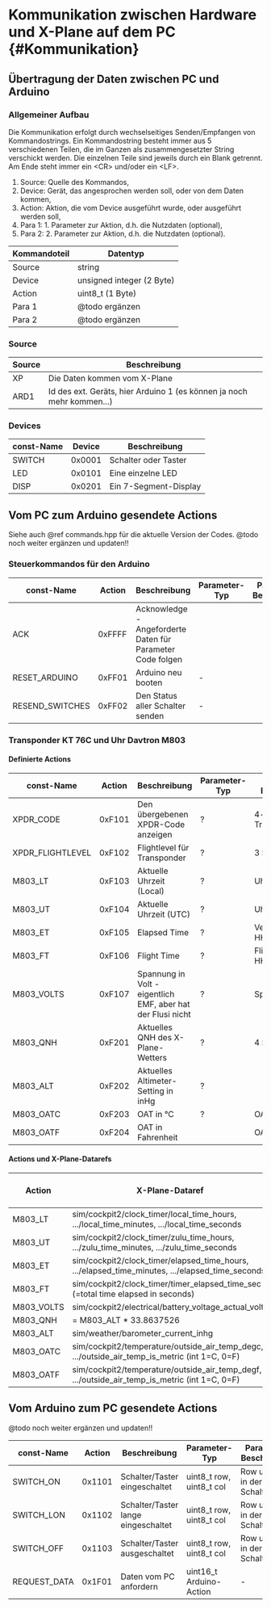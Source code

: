 # Kommunikation zwischen Hardware und X-Plane auf dem PC {#Kommunikation}

## Übertragung der Daten zwischen PC und Arduino

### Allgemeiner Aufbau

Die Kommunikation erfolgt durch wechselseitiges Senden/Empfangen von Kommandostrings. Ein Kommandostring besteht immer aus 5 verschiedenen Teilen, die im Ganzen als zusammengesetzter String verschickt werden. Die einzelnen Teile sind jeweils durch ein Blank getrennt. Am Ende steht immer ein \<CR> und/oder ein \<LF>.

1. Source: Quelle des Kommandos,
1. Device: Gerät, das angesprochen werden soll, oder von dem Daten kommen,
1. Action: Aktion, die vom Device ausgeführt wurde, oder ausgeführt werden soll,
1. Para 1: 1. Parameter zur Aktion, d.h. die Nutzdaten (optional),
1. Para 2: 2. Parameter zur Aktion, d.h. die Nutzdaten (optional).

Kommandoteil | Datentyp
-------------|--------------------------
Source       | string
Device       | unsigned integer (2 Byte)
Action       | uint8_t (1 Byte)
Para 1       | @todo ergänzen
Para 2       | @todo ergänzen

### Source

Source | Beschreibung
-------|----------------------------------------------------------------------
XP     | Die Daten kommen vom X-Plane
ARD1   | Id des ext. Geräts, hier Arduino 1 (es können ja noch mehr kommen...)

### Devices

const-Name | Device | Beschreibung
-----------|--------|-----------------------
SWITCH     | 0x0001 | Schalter oder Taster
LED        | 0x0101 | Eine einzelne LED
DISP       | 0x0201 | Ein 7-Segment-Display

Vom PC zum Arduino gesendete Actions
---------------------------------------------------------------

Siehe auch @ref commands.hpp für die aktuelle Version der Codes.
@todo noch weiter ergänzen und updaten!!

### Steuerkommandos für den Arduino

const-Name        | Action | Beschreibung                                               | Parameter-Typ | Parameter-Beschreibung
------------------|--------|------------------------------------------------------------|---------------|-----------------------
ACK               | 0xFFFF | Acknowledge - Angeforderte Daten für Parameter Code folgen |               | |
RESET_ARDUINO     | 0xFF01 | Arduino neu booten                                         | -             | |
RESEND_SWITCHES   | 0xFF02 | Den Status aller Schalter senden                           | -             | |

### Transponder KT 76C und Uhr Davtron M803

#### Definierte Actions

const-Name        | Action | Beschreibung                                               | Parameter-Typ | Parameter-Beschreibung
------------------|--------|------------------------------------------------------------|---------------|-----------------------
XPDR_CODE         | 0xF101 | Den übergebenen XPDR-Code anzeigen                         | ?             | 4-stelliger Transpondercode
XPDR_FLIGHTLEVEL  | 0xF102 | Flightlevel für Transponder                                | ?             | 3 Stellen
M803_LT           | 0xF103 | Aktuelle Uhrzeit (Local)                                   | ?             | Uhrzeit HHMMSS
M803_UT           | 0xF104 | Aktuelle Uhrzeit (UTC)                                     | ?             | Uhrzeit HHMMSS
M803_ET           | 0xF105 | Elapsed Time                                               | ?             | Vergangene Zeit HHMMSS
M803_FT           | 0xF106 | Flight Time                                                | ?             | Flight Time in HHMMSS
M803_VOLTS        | 0xF107 | Spannung in Volt - eigentlich EMF, aber hat der Flusi nicht| ?             | Spannung in Volt
M803_QNH          | 0xF201 | Aktuelles QNH des X-Plane-Wetters                          | ?             | 4 Stellen
M803_ALT          | 0xF202 | Aktuelles Altimeter-Setting in inHg                        | ?             |
M803_OATC         | 0xF203 | OAT in °C                                                  | ?             | OAT in Celsius
M803_OATF         | 0xF204 | OAT in Fahrenheit                                          |               | OAT in Fahrenheit

#### Actions und X-Plane-Datarefs

Action            | X-Plane-Dataref                                                                                 | X-Plane-Typ | r/w
------------------|-------------------------------------------------------------------------------------------------|-------------|----
M803_LT           | sim/cockpit2/clock_timer/local_time_hours, .../local_time_minutes, .../local_time_seconds       | int         |  r
M803_UT           | sim/cockpit2/clock_timer/zulu_time_hours, .../zulu_time_minutes, .../zulu_time_seconds          | int         |  r
M803_ET           | sim/cockpit2/clock_timer/elapsed_time_hours, .../elapsed_time_minutes, .../elapsed_time_seconds | int         |  r
M803_FT           | sim/cockpit2/clock_timer/timer_elapsed_time_sec (=total time elapsed in seconds)                | float       | r/w
M803_VOLTS        | sim/cockpit2/electrical/battery_voltage_actual_volts                                            | float[8]    |  r
M803_QNH          | = M803_ALT * 33.8637526
M803_ALT          | sim/weather/barometer_current_inhg                                                              | float       | r/w
M803_OATC         | sim/cockpit2/temperature/outside_air_temp_degc, .../outside_air_temp_is_metric (int 1=C, 0=F)   | float       |  r
M803_OATF         | sim/cockpit2/temperature/outside_air_temp_degf, .../outside_air_temp_is_metric (int 1=C, 0=F)   | float       |  r

Vom Arduino zum PC gesendete Actions
------------------------------------------------------------------

@todo noch weiter ergänzen und updaten!!

const-Name       | Action | Beschreibung                          | Parameter-Typ            | Parameter-Beschreibung
-----------------|--------|---------------------------------------|--------------------------|-----------------------
SWITCH_ON        | 0x1101 | Schalter/Taster eingeschaltet         | uint8_t row, uint8_t col | Row und Col in der Schaltermatrix
SWITCH_LON       | 0x1102 | Schalter/Taster lange eingeschaltet   | uint8_t row, uint8_t col | Row und Col in der Schaltermatrix
SWITCH_OFF       | 0x1103 | Schalter/Taster ausgeschaltet         | uint8_t row, uint8_t col | Row und Col in der Schaltermatrix
REQUEST_DATA     | 0x1F01 | Daten vom PC anfordern                | uint16_t Arduino-Action  | -
